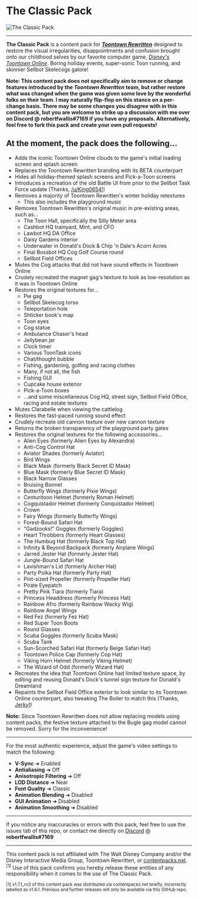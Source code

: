 # The Classic Pack

![The Classic Pack](https://user-images.githubusercontent.com/11021224/219852732-23e299aa-4bd1-4961-a48f-d9ae543b88ed.png)

---

**The Classic Pack** is a content pack for ***[Toontown Rewritten](https://www.toontownrewritten.com/)*** designed to restore the visual irregularities, disappointments and confusion brought onto our childhood selves by our favorite computer game, *[Disney's Toontown Online](https://en.wikipedia.org/wiki/Toontown_Online)*. Boring holiday events, super-sonic Toon running, and skinnier Sellbot Skelecogs galore!

**Note: This content pack does not specifically aim to remove or change features introduced by the *Toontown Rewritten* team, but rather restore what was changed when the game was given some love by the wonderful folks on their team. I may naturally flip-flop on this stance on a per-change basis. There may be some changes you disagree with in this content pack, but you are welcome to strike up a discussion with me over on Discord @ robertfwallis#7169 if you have any proposals. Alternatively, feel free to fork this pack and create your own pull requests!**

## At the moment, the pack does the following...
- Adds the iconic Toontown Online clouds to the game's initial loading screen and splash screen
- Replaces the Toontown Rewritten branding with its BETA counterpart
- Hides all holiday-themed splash screens and Pick-a-Toon screens
- Introduces a recreation of the old Battle UI from prior to the Sellbot Task Force update (Thanks, [/u/King0654!](https://www.reddit.com/r/toontownrewritten/comments/mwsyxm/the_nostalgia_pack_v1_old_toontown_content_pack/))
- Removes a majority of Toontown Rewritten's winter holiday retextures
  - This also includes the playground music
- Removes Toontown Rewritten's original music in pre-existing areas, such as...
  - The Toon Hall, specifically the Silly Meter area
  - Cashbot HQ trainyard, Mint, and CFO
  - Lawbot HQ DA Office
  - Daisy Gardens interior
  - Underwater in Donald's Dock & Chip 'n Dale's Acorn Acres
  - Final Bossbot HQ Cog Golf Course round
  - Sellbot Field Offices
- Mutes the Cog attacks that did not have sound effects in Toontown Online
- Crudely recreated the magnet gag's texture to look as low-resolution as it was in Toontown Online
- Restores the original textures for...
  - Pie gag
  - Sellbot Skelecog torso
  - Teleportation hole
  - Shticker book's map
  - Toon eyes
  - Cog statue
  - Ambulance Chaser's head
  - Jellybean jar
  - Clock timer
  - Various ToonTask icons
  - Chat/thought bubble
  - Fishing, gardening, golfing and racing clothes
  - Many, if not all, the fish
  - Fishing GUI
  - Cupcake house exterior
  - Pick-a-Toon boxes
  - ...and some miscellaneous Cog HQ, street sign, Sellbot Field Office, racing and estate textures
- Mutes Clarabelle when viewing the cattlelog
- Restores the fast-paced running sound effect
- Crudely recreate old cannon texture over new cannon texture
- Returns the broken transparency of the playground party gates
- Restores the original textures for the following accessories...
  - Alien Eyes (formerly Alien Eyes by Alexandra)
  - Anti-Cog Control Hat
  - Aviator Shades (formerly Aviator)
  - Bird Wings
  - Black Mask (formerly Black Secret ID Mask)
  - Blue Mask (formerly Blue Secret ID Mask)
  - Black Narrow Glasses
  - Bruising Bonnet
  - Butterfly Wings (formerly Pixie Wings)
  - Centuritoon Helmet (formerly Roman Helmet)
  - Cogquistador Helmet (formerly Conquistador Helmet)
  - Crown
  - Fairy Wings (formerly Butterfly Wings)
  - Forest-Bound Safari Hat
  - "Gadzooks!" Goggles (formerly Goggles)
  - Heart Throbbers (formerly Heart Glasses)
  - The Humbug Hat (formerly Black Top Hat)
  - Infinity & Beyond Backpack (formerly Airplane Wings)
  - Jarred Jester Hat (formerly Jester Hat)
  - Jungle-Bound Safari Hat
  - Lavishman's Lid (formerly Archer Hat)
  - Party Polka Hat (formerly Party Hat)
  - Pint-sized Propeller (formerly Propeller Hat)
  - Pirate Eyepatch
  - Pretty Pink Tiara (formerly Tiara)
  - Princess Headdress (formerly Princess Hat)
  - Rainbow Afro (formerly Rainbow Wacky Wig)
  - Rainbow Angel Wings
  - Red Fez (formerly Fez Hat)
  - Red Super Toon Boots
  - Round Glasses
  - Scuba Goggles (formerly Scuba Mask)
  - Scuba Tank
  - Sun-Scorched Safari Hat (formerly Beige Safari Hat)
  - Toontown Police Cap (formerly Cop Hat)
  - Viking Horn Helmet (formerly Viking Helmet)
  - The Wizard of Odd (formerly Wizard Hat)
- Recreates the idea that Toontown Online had limited texture space, by editing and reusing Donald's Dock's tunnel sign texture for Donald's Dreamland
- Repaints the Sellbot Field Office exterior to look similar to its Toontown Online counterpart, also tweaking The Boiler to match this (Thanks, [Jerky!](https://contentpacks.net/mods.html))

<b>Note:</b> Since Toontown Rewritten does not allow replacing models using content packs, the festive texture attached to the Bugle gag model cannot be removed. Sorry for the inconvenience!

---

For the most authentic experience, adjust the game's video settings to match the following:
 - <b>V-Sync</b> ➜ Enabled
 - <b>Antialiasing</b> ➜ Off
 - <b>Anisotropic Filtering</b> ➜ Off
 - <b>LOD Distance</b> ➜ Near
 - <b>Font Quality</b> ➜ Classic
 - <b>Animation Blending</b> ➜ Disabled
 - <b>GUI Animation</b> ➜ Disabled
 - <b>Animation Smoothing</b> ➜ Disabled
 
---

If you notice any inaccuracies or errors with this pack, feel free to use the issues tab of this repo, or contact me directly on [Discord](https://discord.com/) @ <b>robertfwallis#7169</b>

---

This content pack is not affiliated with The Walt Disney Company and/or the Disney Interactive Media Group, Toontown Rewritten, or [contentpacks.net](https://contentpacks.net/).<sup>[1]</sup> Use of this pack confirms you hereby release these entities of any responsibility when it comes to the use of The Classic Pack.

<sup>[1] v1.7.1_rv2 of this content pack was distributed via contentpacks.net briefly, incorrectly labelled as v1.6.1. Previous and further releases will only be available via this GitHub repo.</sup>
